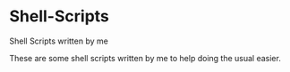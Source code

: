 Shell-Scripts
=============

Shell Scripts written by me

These are some shell scripts written by me to help doing the usual easier.
